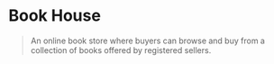 # Book House

> An online book store where buyers can browse and buy from a collection of books offered by registered sellers.